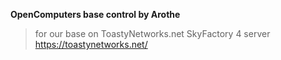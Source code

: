 **OpenComputers base control by Arothe**
> for our base on ToastyNetworks.net SkyFactory 4 server  
> https://toastynetworks.net/

